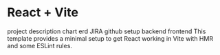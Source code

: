 # React + Vite
project description
chart erd
JIRA
github
setup
backend
frontend
This template provides a minimal setup to get React working in Vite with HMR and some ESLint rules.

